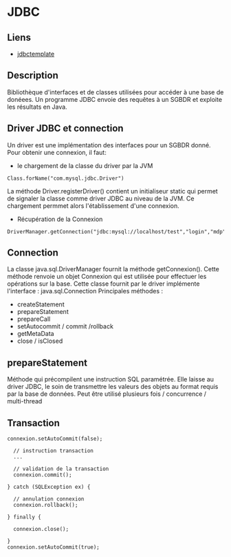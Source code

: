 # JDBC

## Liens
* [jdbctemplate](https://github.com/grouault/spring-tutorial/blob/master/spring-data-access/jdbc/jdbctemplate.md)

## Description
Bibliothèque d'interfaces et de classes utilisées pour accéder à une base de donéees.
Un programme JDBC envoie des requêtes à un SGBDR et exploite les résultats en Java.

## Driver JDBC et connection
Un driver est une implémentation des interfaces pour un SGBDR donné.
Pour obtenir une connexion, il faut:
* le chargement de la classe du driver par la JVM
```
Class.forName("com.mysql.jdbc.Driver")
```
La méthode Driver.registerDriver() contient un initialiseur static qui permet de signaler la classe comme driver JDBC au niveau de la JVM.
Ce chargement permmet alors l'établissement d'une connexion.

* Récupération de la Connexion
```
DriverManager.getConnection("jdbc:mysql://localhost/test","login","mdp")
```

## Connection
La classe java.sql.DriverManager fournit la méthode getConnexion().
Cette méthode renvoie un objet Connexion qui est utilisée pour effectuer les opérations sur la base.
Cette classe fournit par le driver implémente l'interface : java.sql.Connection
Principales méthodes :
* createStatement
* prepareStatement
* prepareCall
* setAutocommit / commit  /rollback
* getMetaData
* close / isClosed

## prepareStatement
Méthode qui précompilent une instruction SQL paramétrée.
Elle laisse au driver JDBC, le soin de transmettre les valeurs des objets au format requis par la base de données.
Peut être utilisé plusieurs fois / concurrence / multi-thread

## Transaction
````
connexion.setAutoCommit(false);

  // instruction transaction
  ...
  
  // validation de la transaction
  connexion.commit();

} catch (SQLException ex) {

  // annulation connexion
  connexion.rollback();
  
} finally {

  connexion.close();
  
}
connexion.setAutoCommit(true);
````
